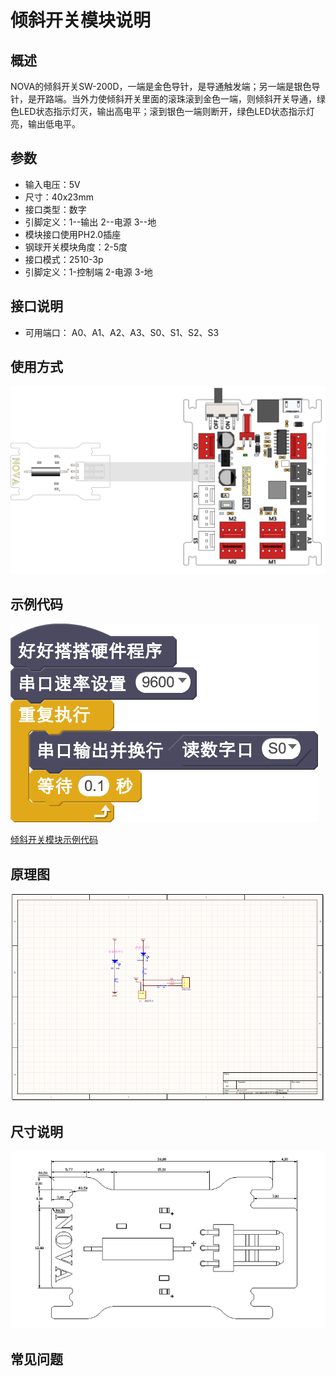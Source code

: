 # 倾斜开关模块说明

## 概述
NOVA的倾斜开关SW-200D，一端是金色导针，是导通触发端；另一端是银色导针，是开路端。当外力使倾斜开关里面的滚珠滚到金色一端，则倾斜开关导通，绿色LED状态指示灯灭，输出高电平；滚到银色一端则断开，绿色LED状态指示灯亮，输出低电平。

## 参数
- 输入电压：5V
- 尺寸：40x23mm
- 接口类型：数字
- 引脚定义：1--输出 2--电源 3--地
- 模块接口使用PH2.0插座
- 钢球开关模块角度：2-5度
- 接口模式：2510-3p
- 引脚定义：1-控制端 2-电源 3-地

## 接口说明
- 可用端口： A0、A1、A2、A3、S0、S1、S2、S3

## 使用方式
![](./images/51.png)

## 示例代码
![](./images/52.png)

[倾斜开关模块示例代码](http://www.haohaodada.com/show.php?id=947645)

## 原理图
![](./images/120.png)

## 尺寸说明
![](./images/119.png)

## 常见问题
